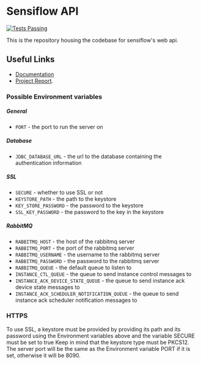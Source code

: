 # Sensiflow API

[![Tests Passing](https://github.com/sensiflow/sensi-web-api/workflows/Java%20CI%20with%20Gradle/badge.svg)](https://github.com/sensiflow/sensi-web-api/actions/workflows/check.yml)

This is the repository housing the codebase for sensiflow's web api.

## Useful Links

- [Documentation](https://docs.sensiflow.net/api/reference)
- [Project Report](https://github.com/sensiflow/main/blob/main/project-docs/Final_Report_V1.pdf).



### Possible Environment variables

##### General

- `PORT` - the port to run the server on

##### Database

- `JDBC_DATABASE_URL` - the url to the database containing the authentication information

##### SSL

- `SECURE` - whether to use SSL or not
- `KEYSTORE_PATH` - the path to the keystore
- `KEY_STORE_PASSWORD` - the password to the keystore
- `SSL_KEY_PASSWORD` - the password to the key in the keystore

##### RabbitMQ

- `RABBITMQ_HOST` - the host of the rabbitmq server
- `RABBITMQ_PORT` - the port of the rabbitmq server
- `RABBITMQ_USERNAME` - the username to the rabbitmq server
- `RABBITMQ_PASSWORD` - the password to the rabbitmq server
- `RABBITMQ_QUEUE` - the default queue to listen to
- `INSTANCE_CTL_QUEUE` - the queue to send instance control messages to
- `INSTANCE_ACK_DEVICE_STATE_QUEUE` - the queue to send instance ack device state messages to
- `INSTANCE_ACK_SCHEDULER_NOTIFICATION_QUEUE` - the queue to send instance ack scheduler notification messages to

### HTTPS

To use SSL, a keystore must be provided by providing its path and its password using the Environment variables above and the variable SECURE must be set to true
Keep in mind that the keystore type must be PKCS12.
The server port will be the same as the Environment variable PORT if it is set, otherwise it will be 8090.
